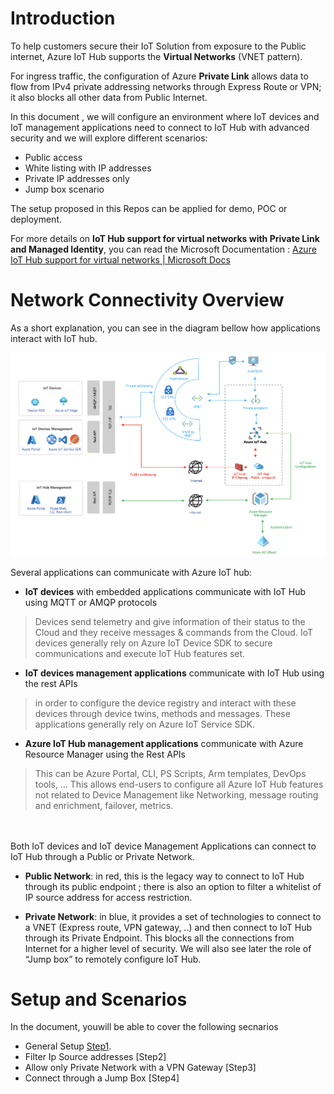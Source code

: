 # Introduction

To help customers secure their IoT Solution from exposure to the Public internet, Azure IoT Hub supports the **Virtual Networks** (VNET pattern).

For ingress traffic, the configuration of Azure **Private Link** allows data to flow from IPv4 private addressing networks through Express Route or VPN; it also blocks all other data from Public Internet.

In this document , we will configure an environment where IoT devices and IoT management applications need to connect to IoT Hub with advanced security and we will explore different scenarios:

- Public access
- White listing with IP addresses
- Private IP addresses only
- Jump box scenario

The setup proposed in this Repos can be applied for demo, POC or deployment.

For more details on **IoT Hub support for virtual networks with Private Link and Managed Identity**,  you can read the Microsoft Documentation : [Azure IoT Hub support for virtual networks | Microsoft Docs](https://docs.microsoft.com/en-us/azure/iot-hub/virtual-network-support)


# Network Connectivity Overview
As a short explanation, you can see in the diagram bellow how applications interact with IoT hub.

<img width="823" alt="private-endpoint-intro" src="https://github.com/chmagitt/iothub-private-endpoint/blob/main/media/Intro1.png">

Several applications can communicate with Azure IoT hub: 
- **IoT devices** with embedded applications communicate with IoT Hub using MQTT or AMQP protocols
> Devices send telemetry and give information of their status to the Cloud and they receive messages & commands from the Cloud. IoT devices generally rely on Azure IoT Device SDK to secure communications and execute IoT Hub features set.

- **IoT devices management applications** communicate with IoT Hub using the rest APIs 
> in order to configure the device registry and interact with these devices through device twins, methods and messages. These applications generally rely on Azure IoT Service SDK.

- **Azure IoT Hub management applications** communicate with Azure Resource Manager using the Rest APIs
> This can be Azure Portal, CLI, PS Scripts, Arm templates, DevOps tools, … This allows end-users to configure all Azure IoT Hub features not related to Device Management like Networking, message routing and enrichment, failover, metrics.
<br>
<br>
Both IoT devices and IoT device Management Applications can connect to IoT Hub through a Public or Private Network.

- **Public Network**: in red, this is the legacy way to connect to IoT Hub through its public endpoint ; there is also an option to filter a whitelist of IP source address for access restriction.

- **Private Network**: in blue, it provides a set of technologies to connect to a VNET (Express route, VPN gateway, ..) and then connect to IoT Hub through its Private Endpoint. This blocks all the connections from Internet for a higher level of security. We will also see later the role of “Jump box” to remotely configure IoT Hub.

# Setup and Scenarios
In the document, youwill be able to cover the following secnarios
- General Setup [Step1](https://github.com/chmagitt/iothub-private-endpoint/blob/main/chapters/setup.md).
- Filter Ip Source addresses [Step2]
- Allow only Private Network with a VPN Gateway [Step3]
- Connect through a Jump Box [Step4]
